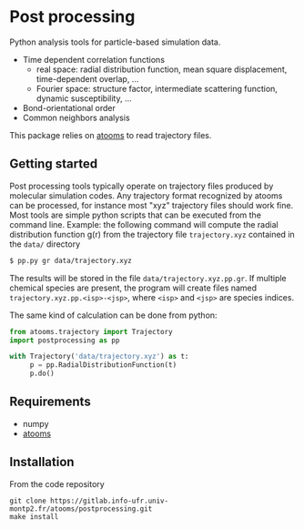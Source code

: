 Post processing
==================

Python analysis tools for particle-based simulation data.

- Time dependent correlation functions
  - real space: radial distribution function, mean square displacement, time-dependent overlap, ...
  - Fourier space: structure factor, intermediate scattering function, dynamic susceptibility, ...
- Bond-orientational order
- Common neighbors analysis

This package relies on [atooms](https://gitlab.info-ufr.univ-montp2.fr/atooms/postprocessing.git) to read trajectory files.

Getting started
---------------

Post processing tools typically operate on trajectory files produced
by molecular simulation codes. Any trajectory format recognized by
atooms can be processed, for instance most "xyz" trajectory files should work fine. 
Most tools are simple python scripts that can
be executed from the command line. Example: the following command
will compute the radial distribution function g(r) from the trajectory
file `trajectory.xyz` contained in the `data/` directory

```bash
$ pp.py gr data/trajectory.xyz
```

The results will be stored in the file `data/trajectory.xyz.pp.gr`. If
multiple chemical species are present, the program will create files
named `trajectory.xyz.pp.<isp>-<jsp>`, where `<isp>` and `<jsp>` are
species indices.

The same kind of calculation can be done from python:

```python
from atooms.trajectory import Trajectory
import postprocessing as pp

with Trajectory('data/trajectory.xyz') as t:
     p = pp.RadialDistributionFunction(t)
     p.do()
```

Requirements
------------
- numpy
- [atooms](https://gitlab.info-ufr.univ-montp2.fr/atooms/postprocessing.git)

Installation
------------
From the code repository
```
git clone https://gitlab.info-ufr.univ-montp2.fr/atooms/postprocessing.git
make install
```